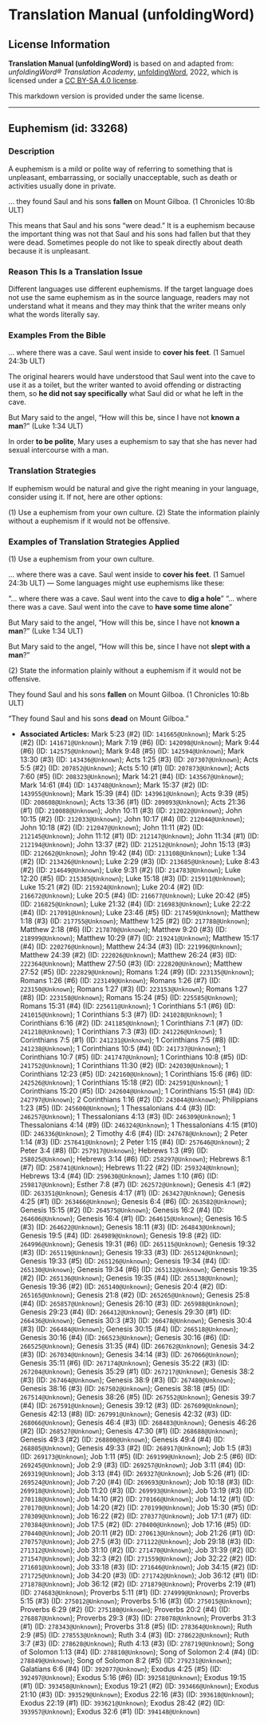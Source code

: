 # Translation Manual (unfoldingWord)

## License Information

**Translation Manual (unfoldingWord)** is based on and adapted from: _unfoldingWord® Translation Academy_, [unfoldingWord](https://unfoldingword.org/utw), 2022, which is licensed under a [CC BY-SA 4.0 license](https://creativecommons.org/licenses/by-sa/4.0/legalcode.en).

This markdown version is provided under the same license.



--------------------------------

## Euphemism (id: 33268)

### Description

A euphemism is a mild or polite way of referring to something that is unpleasant, embarrassing, or socially unacceptable, such as death or activities usually done in private.

… they found Saul and his sons **fallen** on Mount Gilboa. (1 Chronicles 10:8b ULT)

This means that Saul and his sons “were dead.” It is a euphemism because the important thing was not that Saul and his sons had fallen but that they were dead. Sometimes people do not like to speak directly about death because it is unpleasant.

### Reason This Is a Translation Issue

Different languages use different euphemisms. If the target language does not use the same euphemism as in the source language, readers may not understand what it means and they may think that the writer means only what the words literally say.

### Examples From the Bible

… where there was a cave. Saul went inside to **cover his feet**. (1 Samuel 24:3b ULT)

The original hearers would have understood that Saul went into the cave to use it as a toilet, but the writer wanted to avoid offending or distracting them, so **he did not say specifically** what Saul did or what he left in the cave.

But Mary said to the angel, “How will this be, since I have not **known a man**?” (Luke 1:34 ULT)

In order **to be polite**, Mary uses a euphemism to say that she has never had sexual intercourse with a man.

### Translation Strategies

If euphemism would be natural and give the right meaning in your language, consider using it. If not, here are other options:

(1\) Use a euphemism from your own culture. (2\) State the information plainly without a euphemism if it would not be offensive.

### Examples of Translation Strategies Applied

(1\) Use a euphemism from your own culture.

… where there was a cave. Saul went inside to **cover his feet**. (1 Samuel 24:3b ULT) — Some languages might use euphemisms like these:

“… where there was a cave. Saul went into the cave to **dig a hole**” “… where there was a cave. Saul went into the cave to **have some time alone**”

But Mary said to the angel, “How will this be, since I have not **known a man**?” (Luke 1:34 ULT)

But Mary said to the angel, “How will this be, since I have not **slept with a man**?”

(2\) State the information plainly without a euphemism if it would not be offensive.

They found Saul and his sons **fallen** on Mount Gilboa. (1 Chronicles 10:8b ULT)

“They found Saul and his sons **dead** on Mount Gilboa.”

* **Associated Articles:** Mark 5:23 (#2) (ID: `141665@Unknown`); Mark 5:25 (#2) (ID: `141671@Unknown`); Mark 7:19 (#6) (ID: `142098@Unknown`); Mark 9:44 (#6) (ID: `142575@Unknown`); Mark 9:48 (#5) (ID: `142594@Unknown`); Mark 13:30 (#3) (ID: `143436@Unknown`); Acts 1:25 (#3) (ID: `207307@Unknown`); Acts 5:5 (#2) (ID: `207852@Unknown`); Acts 5:10 (#1) (ID: `207873@Unknown`); Acts 7:60 (#5) (ID: `208323@Unknown`); Mark 14:21 (#4) (ID: `143567@Unknown`); Mark 14:61 (#4) (ID: `143748@Unknown`); Mark 15:37 (#2) (ID: `143955@Unknown`); Mark 15:39 (#4) (ID: `143961@Unknown`); Acts 9:39 (#5) (ID: `208608@Unknown`); Acts 13:36 (#1) (ID: `209093@Unknown`); Acts 21:36 (#1) (ID: `210088@Unknown`); John 10:11 (#3) (ID: `212022@Unknown`); John 10:15 (#2) (ID: `212033@Unknown`); John 10:17 (#4) (ID: `212044@Unknown`); John 10:18 (#2) (ID: `212047@Unknown`); John 11:11 (#2) (ID: `212145@Unknown`); John 11:12 (#1) (ID: `212147@Unknown`); John 11:34 (#1) (ID: `212194@Unknown`); John 13:37 (#2) (ID: `212512@Unknown`); John 15:13 (#3) (ID: `212662@Unknown`); John 19:42 (#4) (ID: `213108@Unknown`); Luke 1:34 (#2) (ID: `213426@Unknown`); Luke 2:29 (#3) (ID: `213685@Unknown`); Luke 8:43 (#2) (ID: `214649@Unknown`); Luke 9:31 (#2) (ID: `214783@Unknown`); Luke 12:20 (#5) (ID: `215385@Unknown`); Luke 15:18 (#3) (ID: `215911@Unknown`); Luke 15:21 (#2) (ID: `215924@Unknown`); Luke 20:4 (#2) (ID: `216672@Unknown`); Luke 20:5 (#4) (ID: `216677@Unknown`); Luke 20:42 (#5) (ID: `216825@Unknown`); Luke 21:32 (#4) (ID: `216983@Unknown`); Luke 22:22 (#4) (ID: `217091@Unknown`); Luke 23:46 (#5) (ID: `217459@Unknown`); Matthew 1:18 (#3) (ID: `217755@Unknown`); Matthew 1:25 (#2) (ID: `217788@Unknown`); Matthew 2:18 (#6) (ID: `217870@Unknown`); Matthew 9:20 (#3) (ID: `218999@Unknown`); Matthew 10:29 (#7) (ID: `219241@Unknown`); Matthew 15:17 (#4) (ID: `220276@Unknown`); Matthew 24:34 (#3) (ID: `221996@Unknown`); Matthew 24:39 (#2) (ID: `222026@Unknown`); Matthew 26:24 (#3) (ID: `222364@Unknown`); Matthew 27:50 (#3) (ID: `222820@Unknown`); Matthew 27:52 (#5) (ID: `222829@Unknown`); Romans 1:24 (#9) (ID: `223135@Unknown`); Romans 1:26 (#6) (ID: `223149@Unknown`); Romans 1:26 (#7) (ID: `223150@Unknown`); Romans 1:27 (#3) (ID: `223153@Unknown`); Romans 1:27 (#8) (ID: `223158@Unknown`); Romans 15:24 (#5) (ID: `225585@Unknown`); Romans 15:31 (#4) (ID: `225611@Unknown`); 1 Corinthians 5:1 (#6) (ID: `241015@Unknown`); 1 Corinthians 5:3 (#7) (ID: `241028@Unknown`); 1 Corinthians 6:16 (#2) (ID: `241185@Unknown`); 1 Corinthians 7:1 (#7) (ID: `241218@Unknown`); 1 Corinthians 7:3 (#3) (ID: `241226@Unknown`); 1 Corinthians 7:5 (#1) (ID: `241231@Unknown`); 1 Corinthians 7:5 (#8) (ID: `241238@Unknown`); 1 Corinthians 10:5 (#4) (ID: `241737@Unknown`); 1 Corinthians 10:7 (#5) (ID: `241747@Unknown`); 1 Corinthians 10:8 (#5) (ID: `241752@Unknown`); 1 Corinthians 11:30 (#2) (ID: `242030@Unknown`); 1 Corinthians 12:23 (#5) (ID: `242160@Unknown`); 1 Corinthians 15:6 (#6) (ID: `242526@Unknown`); 1 Corinthians 15:18 (#2) (ID: `242591@Unknown`); 1 Corinthians 15:20 (#5) (ID: `242604@Unknown`); 1 Corinthians 15:51 (#4) (ID: `242797@Unknown`); 2 Corinthians 1:16 (#2) (ID: `243044@Unknown`); Philippians 1:23 (#5) (ID: `245600@Unknown`); 1 Thessalonians 4:4 (#3) (ID: `246257@Unknown`); 1 Thessalonians 4:13 (#3) (ID: `246309@Unknown`); 1 Thessalonians 4:14 (#9) (ID: `246324@Unknown`); 1 Thessalonians 4:15 (#10) (ID: `246336@Unknown`); 2 Timothy 4:6 (#4) (ID: `247678@Unknown`); 2 Peter 1:14 (#3) (ID: `257641@Unknown`); 2 Peter 1:15 (#4) (ID: `257646@Unknown`); 2 Peter 3:4 (#8) (ID: `257917@Unknown`); Hebrews 1:3 (#9) (ID: `258025@Unknown`); Hebrews 3:14 (#6) (ID: `258297@Unknown`); Hebrews 8:1 (#7) (ID: `258741@Unknown`); Hebrews 11:22 (#2) (ID: `259324@Unknown`); Hebrews 13:4 (#4) (ID: `259630@Unknown`); James 1:10 (#6) (ID: `259817@Unknown`); Esther 7:8 (#7) (ID: `262572@Unknown`); Genesis 4:1 (#2) (ID: `263351@Unknown`); Genesis 4:17 (#1) (ID: `263427@Unknown`); Genesis 4:25 (#1) (ID: `263466@Unknown`); Genesis 6:4 (#6) (ID: `263582@Unknown`); Genesis 15:15 (#2) (ID: `264575@Unknown`); Genesis 16:2 (#4) (ID: `264606@Unknown`); Genesis 16:4 (#1) (ID: `264615@Unknown`); Genesis 16:5 (#3) (ID: `264622@Unknown`); Genesis 18:11 (#3) (ID: `264843@Unknown`); Genesis 19:5 (#4) (ID: `264989@Unknown`); Genesis 19:8 (#2) (ID: `264996@Unknown`); Genesis 19:31 (#6) (ID: `265115@Unknown`); Genesis 19:32 (#3) (ID: `265119@Unknown`); Genesis 19:33 (#3) (ID: `265124@Unknown`); Genesis 19:33 (#5) (ID: `265126@Unknown`); Genesis 19:34 (#4) (ID: `265130@Unknown`); Genesis 19:34 (#6) (ID: `265132@Unknown`); Genesis 19:35 (#2) (ID: `265136@Unknown`); Genesis 19:35 (#4) (ID: `265138@Unknown`); Genesis 19:36 (#2) (ID: `265140@Unknown`); Genesis 20:4 (#2) (ID: `265165@Unknown`); Genesis 21:8 (#2) (ID: `265265@Unknown`); Genesis 25:8 (#4) (ID: `265857@Unknown`); Genesis 26:10 (#3) (ID: `265988@Unknown`); Genesis 29:23 (#4) (ID: `266412@Unknown`); Genesis 29:30 (#1) (ID: `266436@Unknown`); Genesis 30:3 (#3) (ID: `266478@Unknown`); Genesis 30:4 (#3) (ID: `266484@Unknown`); Genesis 30:15 (#4) (ID: `266518@Unknown`); Genesis 30:16 (#4) (ID: `266523@Unknown`); Genesis 30:16 (#6) (ID: `266525@Unknown`); Genesis 31:35 (#4) (ID: `266762@Unknown`); Genesis 34:2 (#3) (ID: `267034@Unknown`); Genesis 34:14 (#3) (ID: `267066@Unknown`); Genesis 35:11 (#6) (ID: `267174@Unknown`); Genesis 35:22 (#3) (ID: `267204@Unknown`); Genesis 35:29 (#1) (ID: `267217@Unknown`); Genesis 38:2 (#3) (ID: `267464@Unknown`); Genesis 38:9 (#3) (ID: `267480@Unknown`); Genesis 38:16 (#3) (ID: `267502@Unknown`); Genesis 38:18 (#5) (ID: `267514@Unknown`); Genesis 38:26 (#5) (ID: `267552@Unknown`); Genesis 39:7 (#4) (ID: `267591@Unknown`); Genesis 39:12 (#3) (ID: `267609@Unknown`); Genesis 42:13 (#8) (ID: `267991@Unknown`); Genesis 42:32 (#3) (ID: `268066@Unknown`); Genesis 46:4 (#3) (ID: `268483@Unknown`); Genesis 46:26 (#2) (ID: `268527@Unknown`); Genesis 47:30 (#1) (ID: `268688@Unknown`); Genesis 49:3 (#2) (ID: `268800@Unknown`); Genesis 49:4 (#4) (ID: `268805@Unknown`); Genesis 49:33 (#2) (ID: `268917@Unknown`); Job 1:5 (#3) (ID: `269173@Unknown`); Job 1:11 (#5) (ID: `269199@Unknown`); Job 2:5 (#6) (ID: `269245@Unknown`); Job 2:9 (#3) (ID: `269257@Unknown`); Job 3:11 (#4) (ID: `269319@Unknown`); Job 3:13 (#4) (ID: `269327@Unknown`); Job 5:26 (#1) (ID: `269524@Unknown`); Job 7:20 (#4) (ID: `269693@Unknown`); Job 10:18 (#3) (ID: `269918@Unknown`); Job 11:20 (#3) (ID: `269993@Unknown`); Job 13:19 (#3) (ID: `270118@Unknown`); Job 14:10 (#2) (ID: `270166@Unknown`); Job 14:12 (#1) (ID: `270170@Unknown`); Job 14:20 (#2) (ID: `270199@Unknown`); Job 15:30 (#5) (ID: `270309@Unknown`); Job 16:22 (#2) (ID: `270377@Unknown`); Job 17:1 (#7) (ID: `270384@Unknown`); Job 17:5 (#2) (ID: `270400@Unknown`); Job 17:16 (#5) (ID: `270440@Unknown`); Job 20:11 (#2) (ID: `270613@Unknown`); Job 21:26 (#1) (ID: `270757@Unknown`); Job 27:5 (#3) (ID: `271122@Unknown`); Job 29:18 (#3) (ID: `271312@Unknown`); Job 31:10 (#2) (ID: `271470@Unknown`); Job 31:39 (#2) (ID: `271547@Unknown`); Job 32:3 (#2) (ID: `271559@Unknown`); Job 32:22 (#2) (ID: `271601@Unknown`); Job 33:18 (#3) (ID: `271646@Unknown`); Job 34:15 (#2) (ID: `271725@Unknown`); Job 34:20 (#3) (ID: `271742@Unknown`); Job 36:12 (#1) (ID: `271878@Unknown`); Job 36:12 (#2) (ID: `271879@Unknown`); Proverbs 2:19 (#1) (ID: `274683@Unknown`); Proverbs 5:11 (#1) (ID: `274999@Unknown`); Proverbs 5:15 (#3) (ID: `275012@Unknown`); Proverbs 5:16 (#3) (ID: `275015@Unknown`); Proverbs 6:29 (#2) (ID: `275180@Unknown`); Proverbs 20:2 (#4) (ID: `276887@Unknown`); Proverbs 29:3 (#3) (ID: `278078@Unknown`); Proverbs 31:3 (#1) (ID: `278343@Unknown`); Proverbs 31:8 (#5) (ID: `278364@Unknown`); Ruth 2:9 (#5) (ID: `278553@Unknown`); Ruth 3:4 (#3) (ID: `278622@Unknown`); Ruth 3:7 (#3) (ID: `278628@Unknown`); Ruth 4:13 (#3) (ID: `278719@Unknown`); Song of Solomon 1:13 (#4) (ID: `278810@Unknown`); Song of Solomon 2:4 (#4) (ID: `278849@Unknown`); Song of Solomon 8:2 (#5) (ID: `279231@Unknown`); Galatians 6:6 (#4) (ID: `392077@Unknown`); Exodus 4:25 (#5) (ID: `392497@Unknown`); Exodus 5:16 (#6) (ID: `392581@Unknown`); Exodus 19:15 (#1) (ID: `393458@Unknown`); Exodus 19:21 (#2) (ID: `393466@Unknown`); Exodus 21:10 (#3) (ID: `393529@Unknown`); Exodus 22:16 (#3) (ID: `393618@Unknown`); Exodus 22:19 (#1) (ID: `393621@Unknown`); Exodus 28:42 (#2) (ID: `393957@Unknown`); Exodus 32:6 (#1) (ID: `394148@Unknown`)

